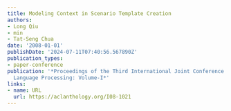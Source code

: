 ```yaml
---
title: Modeling Context in Scenario Template Creation
authors:
- Long Qiu
- min
- Tat-Seng Chua
date: '2008-01-01'
publishDate: '2024-07-11T07:40:56.567890Z'
publication_types:
- paper-conference
publication: '*Proceedings of the Third International Joint Conference on Natural
  Language Processing: Volume-I*'
links:
- name: URL
  url: https://aclanthology.org/I08-1021
---
```


